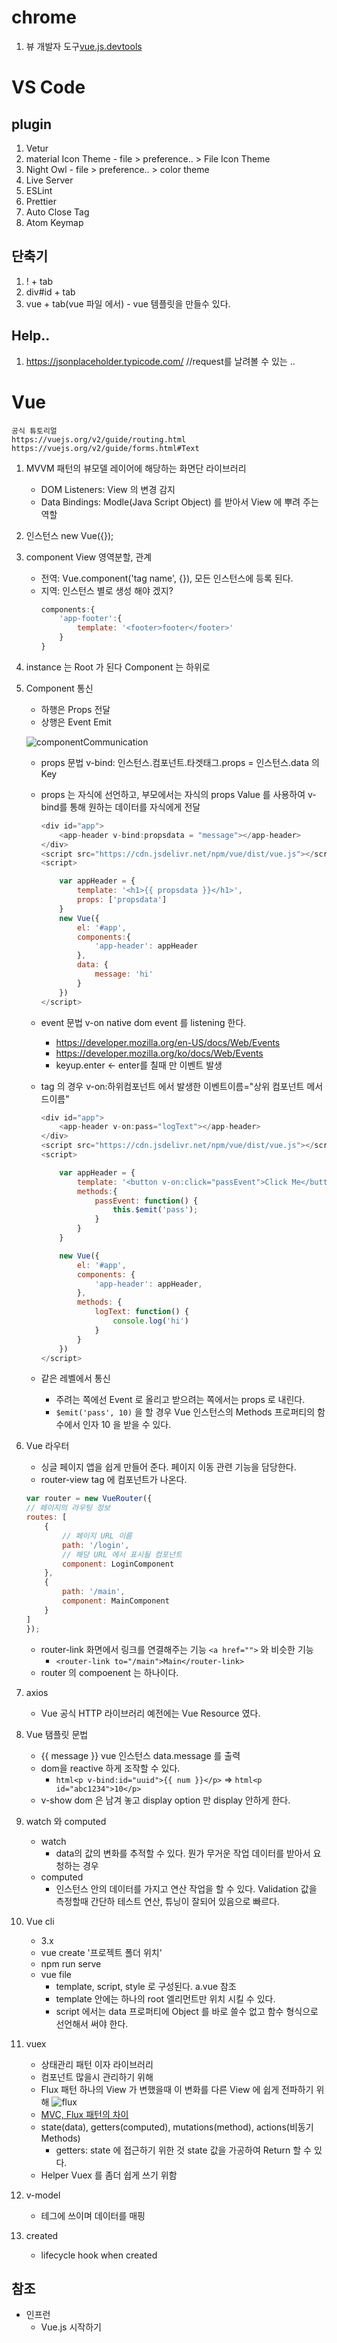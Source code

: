 
# chrome
1. 뷰 개발자 도구[vue.js.devtools](https://chrome.google.com/webstore/detail/vuejs-devtools/nhdogjmejiglipccpnnnanhbledajbpd)


# VS Code 

## plugin
1. Vetur
2. material Icon Theme - file > preference.. > File Icon Theme
3. Night Owl - file > preference.. > color theme
4. Live Server
5. ESLint
6. Prettier
7. Auto Close Tag
8. Atom Keymap

## 단축기 
1. ! + tab 
2. div#id + tab
3. vue + tab(vue 파일 에서) - vue 템플릿을 만들수 있다. 

## Help.. 
1. https://jsonplaceholder.typicode.com/ //request를 날려볼 수 있는 ..


# Vue

```
공식 튜토리얼 
https://vuejs.org/v2/guide/routing.html
https://vuejs.org/v2/guide/forms.html#Text

```

1. MVVM 패턴의 뷰모델 레이어에 해당하는 화면단 라이브러리
    - DOM Listeners: View 의 변경 감지 
    - Data Bindings: Modle(Java Script Object) 를 받아서 View 에 뿌려 주는 역할 

2. 인스턴스 new Vue({});
3. component View 영역분할, 관계 
    - 전역: Vue.component('tag name', {}), 모든 인스턴스에 등록 된다. 
    - 지역: 인스턴스 별로 생성 해야 겠지?  
        ```javascript
        components:{
            'app-footer':{
                template: '<footer>footer</footer>'
            }
        }
        ```

4. instance 는 Root 가 된다 Component 는 하위로 
5. Component 통신
   - 하행은 Props 전달
   - 상행은 Event Emit

    ![componentCommunication](./img/prop&event.png)

    - props 문법 v-bind: 인스턴스.컴포넌트.타겟태그.props = 인스턴스.data 의 Key
    - props 는 자식에 선언하고, 부모에서는 자식의 props Value 를 사용하여 v-bind를 통해 원하는 데이터를 자식에게 전달 
        ```javascript
        <div id="app">
            <app-header v-bind:propsdata = "message"></app-header>
        </div>
        <script src="https://cdn.jsdelivr.net/npm/vue/dist/vue.js"></script>
        <script>

            var appHeader = {
                template: '<h1>{{ propsdata }}</h1>',
                props: ['propsdata']
            }
            new Vue({
                el: '#app',
                components:{
                    'app-header': appHeader
                },                
                data: {
                    message: 'hi'
                }
            })
        </script>
        ```

    - event 문법 v-on native dom event 를 listening 한다. 
      - https://developer.mozilla.org/en-US/docs/Web/Events
      - https://developer.mozilla.org/ko/docs/Web/Events
      - keyup.enter <- enter를 칠때 만 이벤트 발생 
    - tag 의 경우 v-on:하위컴포넌트 에서 발생한 이벤트이름="상위 컴포넌트 메서드이름"
        ```javascript
        <div id="app">
            <app-header v-on:pass="logText"></app-header>
        </div>
        <script src="https://cdn.jsdelivr.net/npm/vue/dist/vue.js"></script>
        <script>

            var appHeader = {
                template: '<button v-on:click="passEvent">Click Me</button>',
                methods:{
                    passEvent: function() {
                        this.$emit('pass');
                    }
                }
            }
    
            new Vue({
                el: '#app',
                components: {
                    'app-header': appHeader,
                },
                methods: {
                    logText: function() {
                        console.log('hi')
                    }
                }
            })
        </script>

        ```
    - 같은 레벨에서 통신 
      - 주려는 쪽에선 Event 로 올리고 받으려는 쪽에서는 props 로 내린다. 
      - ```$emit('pass', 10)``` 을 할 경우 Vue 인스턴스의 Methods 프로퍼티의 함수에서 인자 10 을 받을 수 있다. 
6. Vue 라우터 
    - 싱글 페이지 앱을 쉽게 만들어 준다. 페이지 이동 관련 기능을 담당한다. 
    - router-view tag 에 컴포넌트가 나온다. 
    ```javascript
    var router = new VueRouter({
    // 페이지의 라우팅 정보 
    routes: [
        {
            // 페이지 URL 이름
            path: '/login',
            // 해당 URL 에서 표시될 컴포넌트 
            component: LoginComponent
        },
        {
            path: '/main',
            component: MainComponent
        }
    ]
    });
    ```
    - router-link 화면에서 링크를 연결해주는 기능 ```<a href="">``` 와 비슷한 기능 
      - ```<router-link to="/main">Main</router-link>```
    - router 의 compoenent 는 하나이다. 

7. axios 
    - Vue 공식 HTTP 라이브러리 예전에는 Vue Resource 였다. 
8. Vue 탬플릿 문법 
    - {{ message }} vue 인스턴스 data.message 를 출력 
    - dom을 reactive 하게 조작할 수 있다. 
      - ```html<p v-bind:id="uuid">{{ num }}</p>``` => ```html<p id="abc1234">10</p>```
    - v-show dom 은 남겨 놓고 display option 만 display 안하게 한다. 
9. watch 와 computed
    - watch
      - data의 값의 변화를 추적할 수 있다. 뭔가 무거운 작업 데이터를 받아서 요청하는 경우 
    - computed
      - 인스턴스 안의 데이터를 가지고 연산 작업을 할 수 있다. Validation 값을 측정할때 간단하 테스트 연산, 튜닝이 잘되어 있음으로 빠르다.

10. Vue cli
    - 3.x 
    - vue create '프로젝트 폴더 위치'
    - npm run serve
    - vue file 
      - template, script, style 로 구성된다. a.vue 참조 
      - template 안에는 하나의 root 엘리먼트만 위치 시킬 수 있다. 
      - script 에서는 data 프로퍼티에 Object 를 바로 쓸수 없고 함수 형식으로 선언해서 써야 한다. 

11. vuex
    - 상태관리 패턴 이자 라이브러리 
    - 컴포넌트 많을시 관리하기 위해 
    - Flux 패턴 하나의 View 가 변했을때 이 변화를 다른 View 에 쉽게 전파하기 위해 
        ![flux](./img/flux.png)
    - [MVC, Flux 패턴의 차이](https://beomy.tistory.com/44)
    - state(data), getters(computed), mutations(method), actions(비동기 Methods)
        - getters: state 에 접근하기 위한 것 state 값을 가공하여 Return 할 수 있다. 
    - Helper Vuex 를 좀더 쉽게 쓰기 위함 

12. v-model 
    - 테그에 쓰이며 데이터를 매핑 
13. created 
    - lifecycle hook when created 


## 참조 
- 인프런 
  - Vue.js 시작하기 